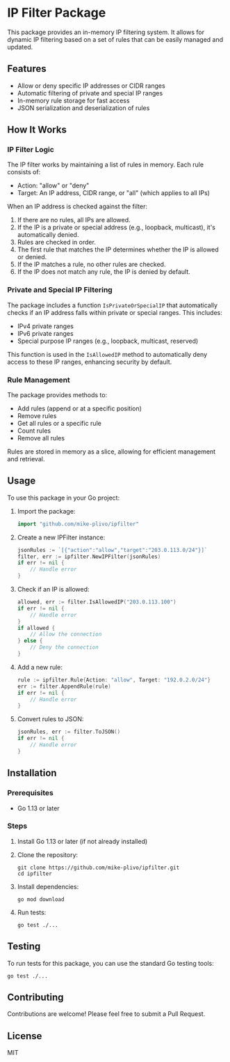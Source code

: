 # IP Filter Package

This package provides an in-memory IP filtering system. It allows for dynamic IP filtering based on a set of rules that can be easily managed and updated.

## Features

- Allow or deny specific IP addresses or CIDR ranges
- Automatic filtering of private and special IP ranges
- In-memory rule storage for fast access
- JSON serialization and deserialization of rules

## How It Works

### IP Filter Logic

The IP filter works by maintaining a list of rules in memory. Each rule consists of:

- Action: "allow" or "deny"
- Target: An IP address, CIDR range, or "all" (which applies to all IPs)

When an IP address is checked against the filter:

1. If there are no rules, all IPs are allowed.
2. If the IP is a private or special address (e.g., loopback, multicast), it's automatically denied.
3. Rules are checked in order. 
4. The first rule that matches the IP determines whether the IP is allowed or denied.
5. If the IP matches a rule, no other rules are checked.
6. If the IP does not match any rule, the IP is denied by default.

### Private and Special IP Filtering

The package includes a function `IsPrivateOrSpecialIP` that automatically checks if an IP address falls within private or special ranges. This includes:

- IPv4 private ranges
- IPv6 private ranges
- Special purpose IP ranges (e.g., loopback, multicast, reserved)

This function is used in the `IsAllowedIP` method to automatically deny access to these IP ranges, enhancing security by default.

### Rule Management

The package provides methods to:

- Add rules (append or at a specific position)
- Remove rules
- Get all rules or a specific rule
- Count rules
- Remove all rules

Rules are stored in memory as a slice, allowing for efficient management and retrieval.

## Usage

To use this package in your Go project:

1. Import the package:
   ```go
   import "github.com/mike-plivo/ipfilter"
   ```

2. Create a new IPFilter instance:
   ```go
   jsonRules := `[{"action":"allow","target":"203.0.113.0/24"}]`
   filter, err := ipfilter.NewIPFilter(jsonRules)
   if err != nil {
       // Handle error
   }
   ```

3. Check if an IP is allowed:
   ```go
   allowed, err := filter.IsAllowedIP("203.0.113.100")
   if err != nil {
       // Handle error
   }
   if allowed {
       // Allow the connection
   } else {
       // Deny the connection
   }
   ```

4. Add a new rule:
   ```go
   rule := ipfilter.Rule{Action: "allow", Target: "192.0.2.0/24"}
   err := filter.AppendRule(rule)
   if err != nil {
       // Handle error
   }
   ```

5. Convert rules to JSON:
   ```go
   jsonRules, err := filter.ToJSON()
   if err != nil {
       // Handle error
   }
   ```

## Installation

### Prerequisites
- Go 1.13 or later

### Steps

1. Install Go 1.13 or later (if not already installed)

2. Clone the repository:
   ```
   git clone https://github.com/mike-plivo/ipfilter.git
   cd ipfilter
   ```

3. Install dependencies:
   ```
   go mod download
   ```

4. Run tests:
   ```
   go test ./...
   ```

## Testing

To run tests for this package, you can use the standard Go testing tools:

```
go test ./...
```

## Contributing

Contributions are welcome! Please feel free to submit a Pull Request.

## License
MIT
